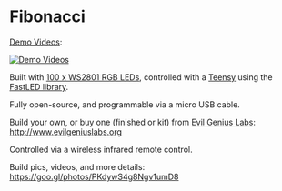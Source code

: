 # Fibonacci

[Demo Videos](https://www.youtube.com/watch?v=E0JwAUGXpuo&index=3&list=PLUYGVM-2vDxLknPGYbSdxxwOq1qUHfaos):

[![Demo Videos](http://img.youtube.com/vi/E0JwAUGXpuo/0.jpg)](https://www.youtube.com/watch?v=E0JwAUGXpuo&index=3&list=PLUYGVM-2vDxLknPGYbSdxxwOq1qUHfaos)

Built with [100 x WS2801 RGB LEDs](https://www.adafruit.com/products/322), controlled with a [Teensy](https://www.pjrc.com/teensy) using the [FastLED library](https://github.com/FastLED/FastLED).

Fully open-source, and programmable via a micro USB cable.

Build your own, or buy one (finished or kit) from [Evil Genius Labs](http://www.evilgeniuslabs.org): http://www.evilgeniuslabs.org

Controlled via a wireless infrared remote control.

Build pics, videos, and more details: https://goo.gl/photos/PKdywS4g8Ngv1umD8
